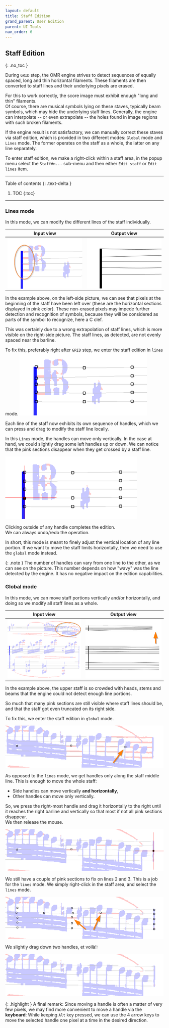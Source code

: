 ```yaml
---
layout: default
title: Staff Edition
grand_parent: User Edition
parent: UI Tools
nav_order: 6
---
```

## Staff Edition
{: .no_toc }

During `GRID` step, the OMR engine strives to detect sequences of equally spaced,
long and thin horizontal filaments.
These filaments are then converted to staff lines and their underlying pixels are erased.

For this to work correctly, the score image must exhibit enough "long and thin" filaments.  
Of course, there are musical symbols lying on these staves, typically beam symbols, which may hide
the underlying staff lines.
Generally, the engine can interpolate -- or even extrapolate -- the holes found in image regions
with such broken filaments.

If the engine result is not satisfactory, we can manually correct these staves via staff
edition, which is provided in two different modes: `Global` mode and `Lines` mode.
The former operates on the staff as a whole, the latter on any line separately.

To enter staff edition, we make a right-click within a staff area, in the popup menu select the
`Staff#n...` sub-menu and then either `Edit staff` or `Edit lines` item.

---
Table of contents
{: .text-delta }

1. TOC
{:toc}
---

### Lines mode

In this mode, we can modify the different lines of the staff individually.

| Input view | Output view |
| :---: | :---: |
| ![](../assets/images/staff_lines_wrong.png) | ![](../assets/images/staff_lines_uneven.png)  |

In the example above, on the left-side picture, we can see that pixels at the beginning of the staff
have been left over (these are the horizontal sections displayed in pink color).
These non-erased pixels may impede further detection and recognition of symbols, because they will
be considered as parts of the symbol to recognize, here a C clef.

This was certainly due to a wrong extrapolation of staff lines, which is more visible on the
right-side picture. The staff lines, as detected, are not evenly spaced near the barline.

To fix this, preferably right after `GRID` step, we enter the staff edition in `lines` mode.
![](../assets/images/staff_lines_handles.png)

Each line of the staff now exhibits its own sequence of handles, which we can press and drag to modify
the staff line locally.

In this `Lines` mode, the handles can move only vertically.
In the case at hand, we could slightly drag some left handles up or down.
We can notice that the pink sections disappear when they get crossed by a staff line.

![](../assets/images/staff_lines_ok.png)

Clicking outside of any handle completes the edition.  
We can always undo/redo the operation.

In short, this mode is meant to finely adjust the vertical location of any line portion.
If we want to move the staff limits horizontally, then we need to use the `global` mode instead.

{: .note }
The number of handles can vary from one line to the other, as we can see on the picture.
This number depends on how "wavy" was the line detected by the engine.
It has no negative impact on the edition capabilities.

### Global mode

In this mode, we can move staff portions vertically and/or horizontally, and doing so we modify
all staff lines as a whole.

| Input view | Output view |
| :---: | :---: |
| ![](../assets/images/staff_wrong.png) | ![](../assets/images/staff_too_short.png)  |

In the example above, the upper staff is so crowded with heads, stems and beams that the engine
could not detect enough line portions.

So much that many pink sections are still visible where staff lines should be, and that the staff
got even truncated on its right side.

To fix this, we enter the staff edition in `global` mode.

![](../assets/images/staff_handles.png)

As opposed to the `lines` mode, we get handles only along the staff middle line.
This is enough to move the whole staff:
- Side handles can move vertically **and horizontally**,
- Other handles can move only vertically.

So, we press the right-most handle and drag it horizontally to the right until it reaches
the right barline and vertically so that most if not all pink sections disappear.  
We then release the mouse.

![](../assets/images/staff_handles_ok.png)

We still have a couple of pink sections to fix on lines 2 and 3. This is a job for the `lines` mode.
We simply right-click in the staff area, and select the `lines` mode.

![](../assets/images/staff_handles_nearly.png)

We slightly drag down two handles, et voilà!:

![](../assets/images/staff_handles_perfect.png)

{: .highlight }
A final remark: Since moving a handle is often a matter of very few pixels, we may find more
convenient to move a handle via the **keyboard**:
While keeping `Alt` key pressed, we can use the 4 arrow keys to move the selected handle
one pixel at a time in the desired direction.
